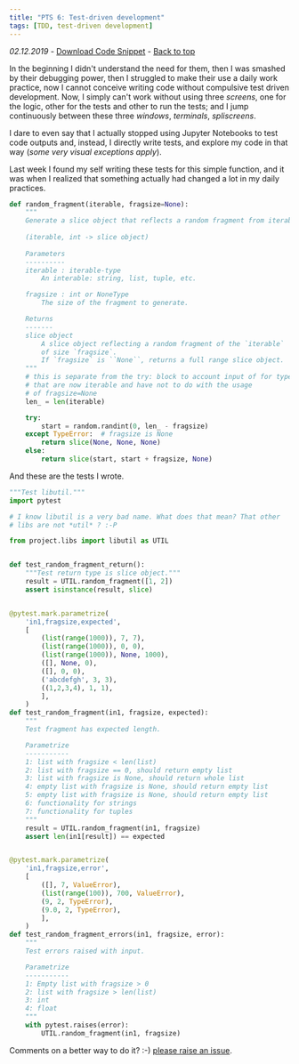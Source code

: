 ```yaml
---
title: "PTS 6: Test-driven development"
tags: [TDD, test-driven development]
---
```

_02.12.2019_ - [Download Code Snippet](https://github.com/PythonicThoughtsSnippets/PTS-Code-Snippets/blob/master/pts-6.py) - [Back to top](https://pythonicthoughtssnippets.github.io)

In the beginning I didn't understand the need for them, then I was smashed by their debugging power, then I struggled to make their use a daily work practice, now I cannot conceive writing code without compulsive test driven development. Now, I simply can't work without using three _screens_, one for the logic, other for the tests and other to run the tests; and I jump continuously between these three _windows_, _terminals_, _spliscreens_.

I dare to even say that I actually stopped using Jupyter Notebooks to test code outputs and, instead, I directly write tests, and explore my code in that way (*some very visual exceptions apply*).

Last week I found my self writing these tests for this simple function, and it was when I realized that something actually had changed a lot in my daily practices.


```python
def random_fragment(iterable, fragsize=None):
    """
    Generate a slice object that reflects a random fragment from iterable.
    
    (iterable, int -> slice object)
    
    Parameters
    ----------
    iterable : iterable-type
        An interable: string, list, tuple, etc.

    fragsize : int or NoneType
        The size of the fragment to generate.

    Returns
    -------
    slice object
        A slice object reflecting a random fragment of the `iterable`
        of size `fragsize`.
        If `fragsize` is ``None``, returns a full range slice object.
    """
    # this is separate from the try: block to account input of for types
    # that are now iterable and have not to do with the usage
    # of fragsize=None
    len_ = len(iterable)

    try:
        start = random.randint(0, len_ - fragsize)
    except TypeError:  # fragsize is None
        return slice(None, None, None)
    else:
        return slice(start, start + fragsize, None)
```

And these are the tests I wrote.

```python
"""Test libutil."""
import pytest

# I know libutil is a very bad name. What does that mean? That other
# libs are not *util* ? :-P

from project.libs import libutil as UTIL


def test_random_fragment_return():
    """Test return type is slice object."""
    result = UTIL.random_fragment([1, 2])
    assert isinstance(result, slice)


@pytest.mark.parametrize(
    'in1,fragsize,expected',
    [
        (list(range(1000)), 7, 7),
        (list(range(1000)), 0, 0),
        (list(range(1000)), None, 1000),
        ([], None, 0),
        ([], 0, 0),
        ('abcdefgh', 3, 3),
        ((1,2,3,4), 1, 1),
        ],
    )
def test_random_fragment(in1, fragsize, expected):
    """
    Test fragment has expected length.

    Parametrize
    -----------
    1: list with fragsize < len(list)
    2: list with fragsize == 0, should return empty list
    3: list with fragsize is None, should return whole list
    4: empty list with fragsize is None, should return empty list
    5: empty list with fragsize is None, should return empty list
    6: functionality for strings
    7: functionality for tuples
    """
    result = UTIL.random_fragment(in1, fragsize)
    assert len(in1[result]) == expected


@pytest.mark.parametrize(
    'in1,fragsize,error',
    [
        ([], 7, ValueError),
        (list(range(100)), 700, ValueError),
        (9, 2, TypeError),
        (9.0, 2, TypeError),
        ],
    )
def test_random_fragment_errors(in1, fragsize, error):
    """
    Test errors raised with input.

    Parametrize
    -----------
    1: Empty list with fragsize > 0
    2: list with fragsize > len(list)
    3: int
    4: float
    """
    with pytest.raises(error):
        UTIL.random_fragment(in1, fragsize)
```

Comments on a better way to do it? :-) [please raise an issue](https://github.com/PythonicThoughtsSnippets/PTS-Code-Snippets/issues).
